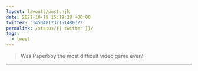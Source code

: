 ```yaml
---
layout: layouts/post.njk
date: 2021-10-19 15:19:28 +00:00
twitter: '1450481732151480322'
permalink: /status/{{ twitter }}/
tags: 
  - tweet
---
```


> Was Paperboy the most difficult video game ever?

---

